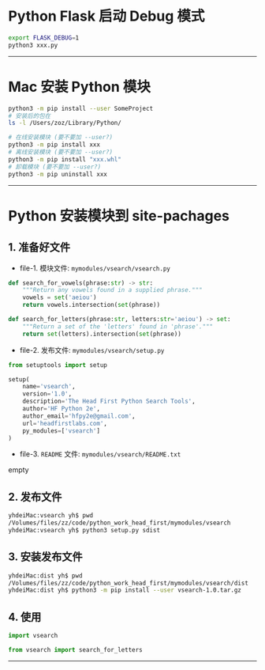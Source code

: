 
# Python Flask 启动 Debug 模式

```bash
export FLASK_DEBUG=1
python3 xxx.py
```

---

# Mac 安装 Python 模块

```bash
python3 -m pip install --user SomeProject
# 安装后的包在
ls -l /Users/zoz/Library/Python/

# 在线安装模块 (要不要加 --user?)
python3 -m pip install xxx
# 离线安装模块 (要不要加 --user?)
python3 -m pip install "xxx.whl"
# 卸载模块 (要不要加 --user?)
python3 -m pip uninstall xxx
```

---

# Python 安装模块到 site-pachages

## 1. 准备好文件

- file-1. 模块文件: `mymodules/vsearch/vsearch.py`

```python
def search_for_vowels(phrase:str) -> str:
    """Return any vowels found in a supplied phrase."""
    vowels = set('aeiou')
    return vowels.intersection(set(phrase))

def search_for_letters(phrase:str, letters:str='aeiou') -> set:
    """Return a set of the 'letters' found in 'phrase'."""
    return set(letters).intersection(set(phrase))
```

- file-2. 发布文件: `mymodules/vsearch/setup.py`

```python
from setuptools import setup

setup(
    name='vsearch',
    version='1.0',
    description='The Head First Python Search Tools',
    author='HF Python 2e',
    author_email='hfpy2e@gmail.com',
    url='headfirstlabs.com',
    py_modules=['vsearch']
)
```

- file-3. `README` 文件: `mymodules/vsearch/README.txt`

empty

## 2. 发布文件

```bash
yhdeiMac:vsearch yh$ pwd
/Volumes/files/zz/code/python_work_head_first/mymodules/vsearch
yhdeiMac:vsearch yh$ python3 setup.py sdist
```

## 3. 安装发布文件

```bash
yhdeiMac:dist yh$ pwd
/Volumes/files/zz/code/python_work_head_first/mymodules/vsearch/dist
yhdeiMac:dist yh$ python3 -m pip install --user vsearch-1.0.tar.gz
```

## 4. 使用

```python
import vsearch
```

```python
from vsearch import search_for_letters
```

---
